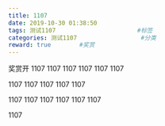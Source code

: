 ```yaml
---
title: 1107
date: 2019-10-30 01:38:50
tags: 测试1107                       #标签
categories: 测试1107                  #分类
reward: true        #奖赏
---
```

奖赏开
1107
1107
1107
1107
1107
1107

1107
1107
1107
1107
1107

1107
1107
1107
1107
1107
1107

1107